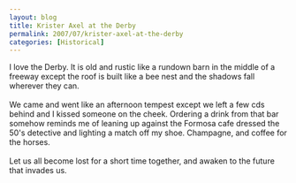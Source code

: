 ```yaml
---
layout: blog
title: Krister Axel at the Derby
permalink: 2007/07/krister-axel-at-the-derby
categories: [Historical]
---
```


<p>I love the Derby. It is old and rustic like a rundown barn in the middle of a freeway except the roof is built like a bee nest and the shadows fall wherever they can.<br /><br />
We came and went like an afternoon tempest except we left a few cds behind and I kissed someone on the cheek. Ordering a drink from that bar somehow reminds me of leaning up against the Formosa cafe dressed the 50's detective and lighting a match off my shoe. Champagne, and coffee for the horses.<br /><br />
Let us all become lost for a short time together, and awaken to the future that invades us.<br /><br /></p>
